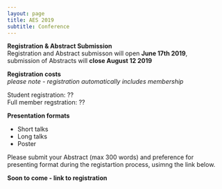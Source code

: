 ```yaml
---
layout: page
title: AES 2019
subtitle: Conference
---
```


**Registration & Abstract Submission**  
Registration and Abstract submisson will open **June 17th 2019**,  
submission of Abstracts will **close August 12 2019**

**Registration costs**  
*please note - registration automatically includes membership*

Student registration: ??  
Full member regstration: ??


**Presentation formats**
  
  - Short talks 
  - Long talks
  - Poster

  
Please submit your Abstract (max 300 words) and preference for presenting format during the registartion process, usimng the link below.
   
   
**Soon to come - link to registration**
